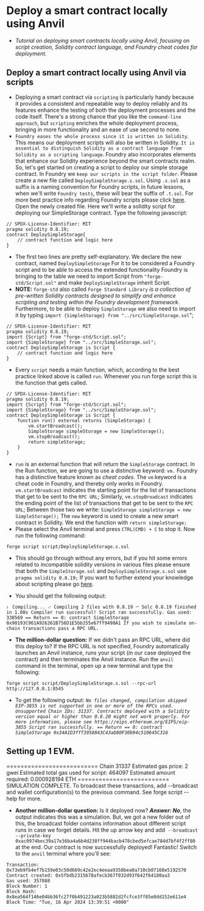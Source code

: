 # Deploy a smart contract locally using Anvil
- *Tutorial on deploying smart contracts locally using Anvil, focusing on script creation, Solidity contract language, and Foundry cheat codes for deployment.*

## Deploy a smart contract locally using Anvil via scripts
- Deploying a smart contract via `scripting` is particularly handy because it provides a consistent and repeatable way to deploy reliably and its features enhance the testing of both the deployment processes and the code itself. There's a strong chance that you like the `command-line approach`, but `scripting` enriches the whole deployment process, bringing in more functionality and an ease of use second to none.
- `Foundry eases the whole process since it is written in Solidity`. This means our deployment scripts will also be written in Solidity. `It is essential to distinguish Solidity as a contract language from Solidity as a scripting language`. Foundry also incorporates elements that enhance our Solidity experience beyond the smart contracts realm. So, let's get started on creating a script to deploy our simple storage contract. In Foundry we `keep our scripts in the script folder`. Please create a new file called `DeploySimpleStorage.s.sol`. Using `.s.sol` as a suffix is a naming convention for Foundry scripts, in future lessons, when we'll write `Foundry tests`, these will bear the suffix of `.t.sol`. For more best practice info regarding Foundry scripts please click [here](https://book.getfoundry.sh/tutorials/best-practices#scripts). Open the newly created file. Here we'll write a solidity script for deploying our SimpleStorage contract. Type the following javascript: 

``` 
// SPDX-License-Identifier: MIT 
pragma solidity 0.8.19; 
contract DeploySimpleStorage{
    // contract function and logic here
} 
```

- The first two lines are pretty self-explanatory. We declare the new contract, named `DeploySimpleStorage` For it to be considered a Foundry script and to be able to access the extended functionality Foundry is bringing to the table we need to import Script from `"forge-std/Script.sol"` and make `DeploySimpleStorage` inherit Script. 
- **NOTE:** `forge-std` also called `Forge Standard Library` *is a collection of pre-written Solidity contracts designed to simplify and enhance scripting and testing within the Foundry development framework*. Furthermore, to be able to deploy `SimpleStorage` we also need to import it by typing `import {SimpleStorage} from "../src/SimpleStorage.sol`"; 

```
// SPDX-License-Identifier: MIT 
pragma solidity 0.8.19;
import {Script} from "forge-std/Script.sol";
import {SimpleStorage} from "../src/SimpleStorage.sol";
contract DeploySimpleStorage is Script {
    // contract function and logic here
}
``` 

- Every `script` needs a main function, which, according to the best practice linked above is called `run`. Whenever you run forge script this is the function that gets called. 

```
// SPDX-License-Identifier: MIT 
pragma solidity 0.8.19; 
import {Script} from "forge-std/Script.sol"; 
import {SimpleStorage} from "../src/SimpleStorage.sol"; 
contract DeploySimpleStorage is Script {
    function run() external returns (SimpleStorage) {
        vm.startBroadcast();
        SimpleStorage simpleStorage = new SimpleStorage();
        vm.stopBroadcast();
        return simpleStorage;
    }
}
```

- `run` is an external function that will return the `SimpleStorage` contract. In the Run function, we are going to use a distinctive keyword: `vm.` Foundry has a distinctive feature known as *cheat codes*. The `vm` keyword is a cheat code in Foundry, and thereby only works in Foundry. `vm.startBroadcast` indicates the starting point for the list of transactions that get to be sent to the `RPC URL`; Similarly, `vm.stopBroadcast` indicates the ending point of the list of transactions that get to be sent to the `RPC URL`; Between those two we write: `SimpleStorage simpleStorage = new SimpleStorage();` The `new` keyword is used to create a new smart contract in Solidity. We end the function with `return simpleStorage;`
- Please select the Anvil terminal and press `CTRL(CMD) + C` to stop it. Now run the following command:
```
forge script script/DeploySimpleStorage.s.sol
``` 
- This should go through without any errors, but if you hit some errors related to incompatible solidity versions in various files please ensure that both the `SimpleStorage.sol` and `DeploySimpleStorage.s.sol` use `pragma solidity 0.8.19;` If you want to further extend your knowledge about scripting please go [here](https://book.getfoundry.sh/tutorials/solidity-scripting?highlight=scr#solidity-scripting).

- You should get the following output: 
```
⠆ Compiling... ⠔ Compiling 2 files with 0.8.19 ⠒ Solc 0.8.19 finished in 1.08s Compiler run successful! Script ran successfully. Gas used: 338569 == Return == 0: contract SimpleStorage 0x90193C961A926261B756D1E5bb255e67ff9498A1 If you wish to simulate on-chain transactions pass a RPC URL.
``` 
- **The million-dollar question:** If we didn't pass an RPC URL, where did this deploy to? If the RPC URL is not specified, Foundry automatically launches an Anvil instance, runs your script (in our case deployed the contract) and then terminates the Anvil instance. Run the `anvil` command in the terminal, open up a new terminal and type the following: 
```
forge script script/DeploySimpleStorage.s.sol --rpc-url http://127.0.0.1:8545
```

- To get the following output: *`No files changed, compilation skipped EIP-3855 is not supported in one or more of the RPCs used. Unsupported Chain IDs: 31337. Contracts deployed with a Solidity version equal or higher than 0.8.20 might not work properly. For more information, please see https://eips.ethereum.org/EIPS/eip-3855 Script ran successfully. == Return == 0: contract SimpleStorage 0x34A1D3fff3958843C43aD80F30b94c510645C316`*

## Setting up 1 EVM.
========================== Chain 31337 Estimated gas price: 2 gwei Estimated total gas used for script: 464097 Estimated amount required: 0.000928194 ETH 
========================== SIMULATION COMPLETE. To broadcast these transactions, add --broadcast and wallet configuration(s) to the previous command. See forge script --help for more.
- **Another million-dollar question:** Is it deployed now? ***Answer: No***, the output indicates this was a simulation. But, we got a new folder out of this, the broadcast folder contains information about different script runs in case we forget details. Hit the up arrow key and add` --broadcast --private-key 0xac0974bec39a17e36ba4a6b4d238ff944bacb478cbed5efcae784d7bf4f2ff80` at the end. Our contract is now successfully deployed! Fantastic! Switch to the `anvil` terminal where you'll see:
```
Transaction: 0x73eb9fb4ef7b159e03c50d669c42e2ec4eeaa9358bea0a710cb07168e5192570
Contract created: 0x5fbdb2315678afecb367f032d93f642f64180aa3
Gas used: 357088
Block Number: 1
Block Hash: 0x8ea564f146e04bb36fc27f0b491223a023b5882d2fcfce3ff85e0dd152e611e4
Block Time: "Tue, 16 Apr 2024 13:39:51 +0000"
```

